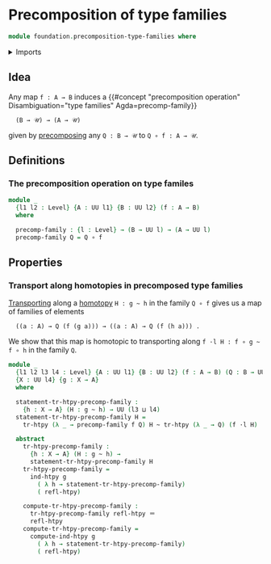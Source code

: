 # Precomposition of type families

```agda
module foundation.precomposition-type-families where
```

<details><summary>Imports</summary>

```agda
open import foundation.homotopy-induction
open import foundation.transport-along-homotopies
open import foundation.universe-levels

open import foundation-core.function-types
open import foundation-core.homotopies
open import foundation-core.identity-types
open import foundation-core.whiskering-homotopies-composition
```

</details>

## Idea

Any map `f : A → B` induces a
{{#concept "precomposition operation" Disambiguation="type families" Agda=precomp-family}}

```text
  (B → 𝒰) → (A → 𝒰)
```

given by [precomposing](foundation-core.precomposition-functions.md) any
`Q : B → 𝒰` to `Q ∘ f : A → 𝒰`.

## Definitions

### The precomposition operation on type familes

```agda
module _
  {l1 l2 : Level} {A : UU l1} {B : UU l2} (f : A → B)
  where

  precomp-family : {l : Level} → (B → UU l) → (A → UU l)
  precomp-family Q = Q ∘ f
```

## Properties

### Transport along homotopies in precomposed type families

[Transporting](foundation.transport-along-homotopies.md) along a
[homotopy](foundation.homotopies.md) `H : g ~ h` in the family `Q ∘ f` gives us
a map of families of elements

```text
  ((a : A) → Q (f (g a))) → ((a : A) → Q (f (h a))) .
```

We show that this map is homotopic to transporting along
`f ·l H : f ∘ g ~ f ∘ h` in the family `Q`.

```agda
module _
  {l1 l2 l3 l4 : Level} {A : UU l1} {B : UU l2} (f : A → B) (Q : B → UU l3)
  {X : UU l4} {g : X → A}
  where

  statement-tr-htpy-precomp-family :
    {h : X → A} (H : g ~ h) → UU (l3 ⊔ l4)
  statement-tr-htpy-precomp-family H =
    tr-htpy (λ _ → precomp-family f Q) H ~ tr-htpy (λ _ → Q) (f ·l H)

  abstract
    tr-htpy-precomp-family :
      {h : X → A} (H : g ~ h) →
      statement-tr-htpy-precomp-family H
    tr-htpy-precomp-family =
      ind-htpy g
        ( λ h → statement-tr-htpy-precomp-family)
        ( refl-htpy)

    compute-tr-htpy-precomp-family :
      tr-htpy-precomp-family refl-htpy ＝
      refl-htpy
    compute-tr-htpy-precomp-family =
      compute-ind-htpy g
        ( λ h → statement-tr-htpy-precomp-family)
        ( refl-htpy)
```
